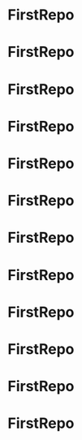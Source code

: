 # FirstRepo
# FirstRepo
# FirstRepo
# FirstRepo
# FirstRepo
# FirstRepo
# FirstRepo
# FirstRepo
# FirstRepo
# FirstRepo
# FirstRepo
# FirstRepo
